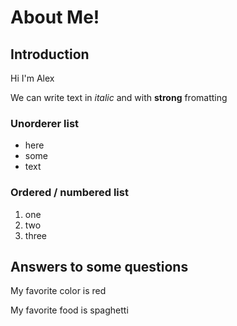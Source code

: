 # About Me!

## Introduction

Hi I'm Alex

We can write text in *italic* and with **strong** fromatting

### Unorderer list

* here
* some
* text

### Ordered / numbered list

1. one
2. two
3. three

## Answers to some questions

My favorite color is red

My favorite food is spaghetti

